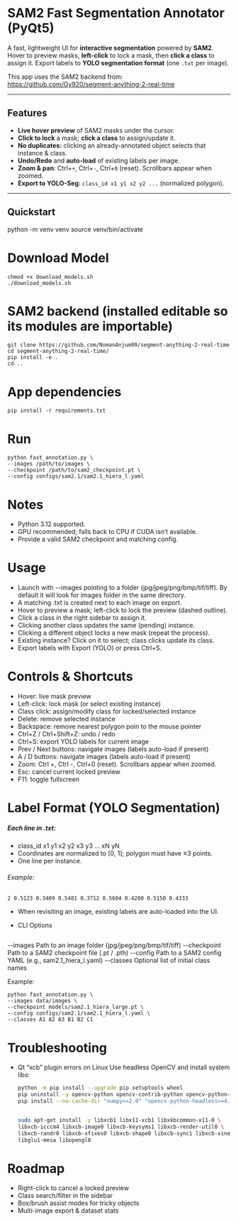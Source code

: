 # SAM2 Fast Segmentation Annotator (PyQt5)

A fast, lightweight UI for **interactive segmentation** powered by **SAM2**.  
Hover to preview masks, **left-click** to lock a mask, then **click a class** to assign it. Export labels to **YOLO segmentation format** (one `.txt` per image).

This app uses the SAM2 backend from: https://github.com/Gy920/segment-anything-2-real-time

---

## Features

- **Live hover preview** of SAM2 masks under the cursor.
- **Click to lock** a mask; **click a class** to assign/update it.
- **No duplicates:** clicking an already-annotated object selects that instance & class.
- **Undo/Redo** and **auto-load** of existing labels per image.
- **Zoom & pan**: Ctrl+`+`, Ctrl+`-`, Ctrl+`0` (reset). Scrollbars appear when zoomed.
- **Export to YOLO-Seg**: `class_id x1 y1 x2 y2 ...` (normalized polygon).

---

## Quickstart

python -m venv venv
source venv/bin/activate

# Download Model
    chmod +x download_models.sh
    ./download_models.sh

# SAM2 backend (installed editable so its modules are importable)
    git clone https://github.com/NomanAnjum09/segment-anything-2-real-time
    cd segment-anything-2-real-time/
    pip install -e .
    cd ..

# App dependencies
    pip install -r requirements.txt

# Run
    python fast_annotation.py \
    --images /path/to/images \
    --checkpoint /path/to/sam2_checkpoint.pt \
    --config configs/sam2.1/sam2.1_hiera_l.yaml


# Notes
- Python 3.12 supported.
- GPU recommended; falls back to CPU if CUDA isn’t available.
- Provide a valid SAM2 checkpoint and matching config.

# Usage
- Launch with --images pointing to a folder (jpg/jpeg/png/bmp/tif/tiff). By default it will look for images folder in the same directory.
- A matching .txt is created next to each image on export.
- Hover to preview a mask; left-click to lock the preview (dashed outline).
- Click a class in the right sidebar to assign it.
- Clicking another class updates the same (pending) instance.
- Clicking a different object locks a new mask (repeat the process).
- Existing instance? Click on it to select; class clicks update its class.
- Export labels with Export (YOLO) or press Ctrl+S.

# Controls & Shortcuts
- Hover: live mask preview
- Left-click: lock mask (or select existing instance)
- Class click: assign/modify class for locked/selected instance
- Delete: remove selected instance
- Backspace: remove nearest polygon poin to the mouse pointer
- Ctrl+Z / Ctrl+Shift+Z: undo / redo
- Ctrl+S: export YOLO labels for current image
- Prev / Next buttons: navigate images (labels auto-load if present)
- A / D buttons: navigate images (labels auto-load if present)
- Zoom: Ctrl +, Ctrl -, Ctrl+0 (reset). Scrollbars appear when zoomed.
- Esc: cancel current locked preview
- F11: toggle fullscreen

# Label Format (YOLO Segmentation)
##### Each line in <image>.txt:
- class_id x1 y1 x2 y2 x3 y3 ... xN yN
- Coordinates are normalized to [0, 1]; polygon must have ≥3 points.
- One line per instance.

###### Example:
    2 0.5123 0.3409 0.5481 0.3712 0.5604 0.4200 0.5150 0.4333

- When revisiting an image, existing labels are auto-loaded into the UI.

- CLI Options
    ```bash
--images      Path to an image folder (jpg/jpeg/png/bmp/tif/tiff)
--checkpoint  Path to a SAM2 checkpoint file (.pt / .pth)
--config      Path to a SAM2 config YAML (e.g., sam2.1_hiera_l.yaml)
--classes     Optional list of initial class names

Example:

    python fast_annotation.py \
    --images data/images \
    --checkpoint models/sam2.1_hiera_large.pt \
    --config configs/sam2.1/sam2.1_hiera_l.yaml \
    --classes A1 A2 A3 B1 B2 C1

# Troubleshooting
- Qt “xcb” plugin errors on Linux
    Use headless OpenCV and install system libs:
    ```bash
    python -m pip install --upgrade pip setuptools wheel
    pip uninstall -y opencv-python opencv-contrib-python opencv-python-headless numpy
    pip install --no-cache-dir "numpy>=2.0" "opencv-python-headless>=4.8.1.78"


    sudo apt-get install -y libxcb1 libx11-xcb1 libxkbcommon-x11-0 \
    libxcb-icccm4 libxcb-image0 libxcb-keysyms1 libxcb-render-util0 \
    libxcb-randr0 libxcb-xfixes0 libxcb-shape0 libxcb-sync1 libxcb-xinerama0 \
    libglu1-mesa libopengl0

# Roadmap
- Right-click to cancel a locked preview
- Class search/filter in the sidebar
- Box/brush assist modes for tricky objects
- Multi-image export & dataset stats